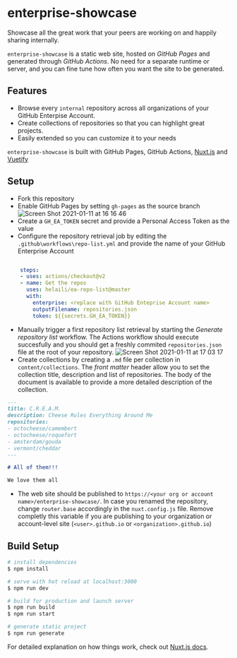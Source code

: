 # enterprise-showcase

Showcase all the great work that your peers are working on and happily sharing internally. 

`enterprise-showcase` is a static web site, hosted on *GitHub Pages* and generated through *GitHub Actions*. No need for a separate runtime or server, and you can fine tune how often you want the site to be generated. 

## Features
- Browse every `internal` repository across all organizations of your GitHub Enterpise Account. 
- Create collections of repositories so that you can highlight great projects. 
- Easily extended so you can customize it to your needs

`enterprise-showcase` is built with GitHub Pages, GitHub Actions, [Nuxt.js](https://nuxtjs.org/) and [Vuetify](https://vuetifyjs.com/)


## Setup
- Fork this repository
- Enable GitHub Pages by setting `gh-pages` as the source branch 
![Screen Shot 2021-01-11 at 16 16 46](https://user-images.githubusercontent.com/2787414/104200209-ad6da080-5428-11eb-8103-da14ee7d654d.png)
- Create a `GH_EA_TOKEN` secret and provide a Personal Access Token as the value 
- Configure the repository retrieval job by editing the `.github\workflows\repo-list.yml` and provide the name of your GitHub Enterprise Account

```yaml

    steps:
    - uses: actions/checkout@v2
    - name: Get the repos
      uses: helaili/ea-repo-list@master
      with:
        enterprise: <replace with GitHub Enteprise Account name>
        outputFilename: repositories.json
        token: ${{secrets.GH_EA_TOKEN}}
```
- Manually trigger a first repository list retrieval by starting the *Generate repository list* workflow. The Actions workflow should execute succesfully and you should get a freshly commited `repositories.json` file at the root of your repository. 
![Screen Shot 2021-01-11 at 17 03 17](https://user-images.githubusercontent.com/2787414/104205785-16581700-542f-11eb-9b9f-1886699cbb80.png)
- Create collections by creating a `.md` file per collection in `content/collections`. The *front matter* header allow you to set the collection title, description and list of repositories. The body of the document is available to provide a more detailed description of the collection.

```markdown
---
title: C.R.E.A.M.
description: Cheese Rules Everything Around Me
repositories:
- octocheese/camembert
- octocheese/roquefort
- amsterdam/gouda
- vermont/cheddar
---

# All of them!!! 

We love them all 
```
- The web site should be published to `https://<your org or account name>/enterprise-showcase/`. In case you renamed the repository, change `router.base` accordingly in the `nuxt.config.js` file. Remove completly this variable if you are publishing to your organization or account-level site (`<user>.github.io` or `<organization>.github.io`)

## Build Setup

```bash
# install dependencies
$ npm install

# serve with hot reload at localhost:3000
$ npm run dev

# build for production and launch server
$ npm run build
$ npm run start

# generate static project
$ npm run generate
```

For detailed explanation on how things work, check out [Nuxt.js docs](https://nuxtjs.org).
